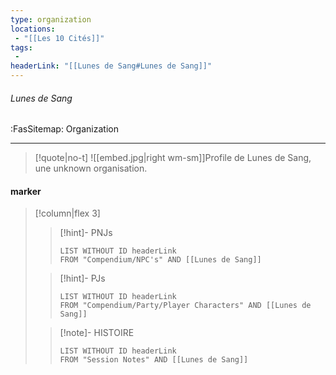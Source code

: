 ```yaml
---
type: organization
locations:
 - "[[Les 10 Cités]]"
tags:
 - 
headerLink: "[[Lunes de Sang#Lunes de Sang]]"
---
```


###### Lunes de Sang
<span class="sub2">:FasSitemap: Organization</span>
___

> [!quote|no-t]
>![[embed.jpg|right wm-sm]]Profile de Lunes de Sang, une unknown organisation.

#### marker
> [!column|flex 3]
>>[!hint]- PNJs
>>```dataview
>>LIST WITHOUT ID headerLink
>>FROM "Compendium/NPC's" AND [[Lunes de Sang]]
>
>>[!hint]- PJs
>>```dataview
>>LIST WITHOUT ID headerLink
>>FROM "Compendium/Party/Player Characters" AND [[Lunes de Sang]]
>
>>[!note]- HISTOIRE
>>```dataview
>>LIST WITHOUT ID headerLink
>>FROM "Session Notes" AND [[Lunes de Sang]]